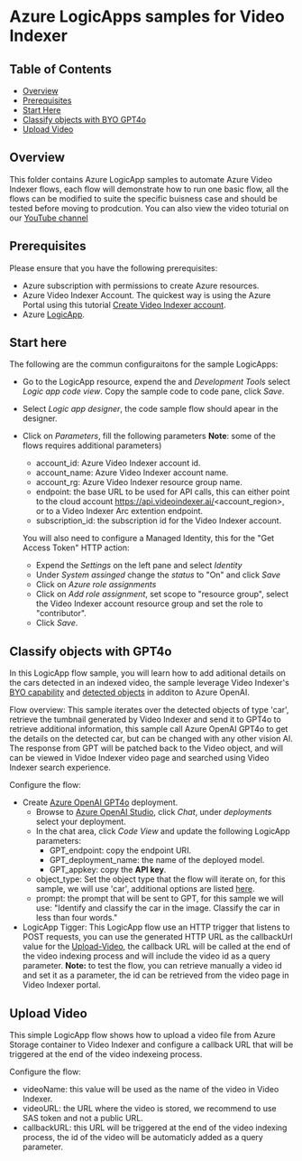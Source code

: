 # Azure LogicApps samples for Video Indexer

## Table of Contents

- [Overview](#overview)
- [Prerequisites](#prerequisites)
- [Start Here](#start-here)
- [Classify objects with BYO GPT4o](#classify-objects-with-byo-gpt4o)
- [Upload Video](#upload-video)

## Overview

This folder contains Azure LogicApp samples to automate Azure Video Indexer flows, each flow will demonstrate how to run one basic flow, all the flows can be modified to suite the specific buisness case and should be tested before moving to prodcution.
You can also view the video toturial on our [YouTube channel](https://www.youtube.com/watch?v=yMqJufR9Rfs)


## Prerequisites

Please ensure that you have the following prerequisites:

- Azure subscription with permissions to create Azure resources.
- Azure Video Indexer Account. The quickest way is using the Azure Portal using this tutorial [Create Video Indexer account](https://learn.microsoft.com/azure/azure-video-indexer/create-account-portal#use-the-azure-portal-to-create-an-azure-video-indexer-account).
- Azure [LogicApp](https://learn.microsoft.com/en-us/azure/logic-apps/quickstart-create-example-consumption-workflow).

## Start here

The following are the commun configuraitons for the sample LogicApps:

- Go to the LogicApp resource, expend the and _Development Tools_ select _Logic app code view_. Copy the sample code to code pane, click _Save_.
- Select _Logic app designer_, the code sample flow should apear in the designer.
- Click on _Parameters_, fill the following parameters **Note**: some of the flows requires additional parameters)
  - account_id: Azure Video Indexer account id.
  - account_name: Azure Video Indexer account name.
  - account_rg: Azure Video Indexer resource group name.
  - endpoint: the base URL to be used for API calls, this can either point to the cloud account https://api.videoindexer.ai/<account_region>, or to a Video Indexer Arc extention endpoint.
  - subscription_id: the subscription id for the Video Indexer account.
  
  You will also need to configure a Managed Identity, this for the "Get Access Token" HTTP action:

  - Expend the _Settings_ on the left pane and select _Identity_
  - Under _System assinged_ change the _status_ to "On" and click _Save_
  - Click on _Azure role assignments_
  - Click on _Add role assignment_, set scope to "resource group", select the Video Indexer account resource group and set the role to "contributor".
  - Click _Save_.

## Classify objects with GPT4o

In this LogicApp flow sample, you will learn how to add aditional details on the cars detected in an indexed video, the sample leverage Video Indexer's [BYO capability](https://learn.microsoft.com/en-us/azure/azure-video-indexer/arc/azure-video-indexer-enabled-by-arc-bring-your-own-model-overview) and [detected objects](https://learn.microsoft.com/en-us/azure/azure-video-indexer/object-detection?tabs=webportal) in additon to Azure OpenAI.

Flow overview:
This sample iterates over the detected objects of type 'car', retrieve the tumbnail generated by Video Indexer and send it to GPT4o to retrieve additional information, this sample call Azure OpenAI GPT4o to get the details on the detected car, but can be changed with any other vision AI.
The response from GPT will be patched back to the Video object, and will can be viewed in Vidoe Indexer video page and searched using Video Indexer search experience.

Configure the flow:

- Create [Azure OpenAI GPT4o](https://learn.microsoft.com/en-us/azure/ai-services/openai/gpt-v-quickstart?tabs=image%2Ccommand-line&pivots=programming-language-studio) deployment.
  - Browse to [Azure OpenAI Studio](https://oai.azure.com/portal), click _Chat_, under _deployments_ select your deployment.
  - In the chat area, click _Code View_ and update the following LogicApp parameters:
    - GPT_endpoint: copy the endpoint URI.
    - GPT_deployment_name: the name of the deployed model.
    - GPT_appkey: copy the __API key__.
  - object_type: Set the object type that the flow will iterate on, for this sample, we will use 'car', additional options are listed [here](https://learn.microsoft.com/en-us/azure/azure-video-indexer/object-detection?tabs=webportal#supported-objects).
  - prompt: the prompt that will be sent to GPT, for this sample we will use: "Identify and classify the car in the image. Classify the car in less than four words."
- LogicApp Tigger: This LogicApp flow use an HTTP trigger that listens to POST requests, you can use the generated HTTP URL as the callbackUrl value for the [Upload-Video](https://api-portal.videoindexer.ai/api-details#api=Operations&operation=Upload-Video), the callback URL will be called at the end of the video indexing process and will include the video id as a query parameter. __Note:__ to test the flow, you can retrieve manually a video id and set it as a parameter, the id can be retrieved from the video page in Video Indexer portal.

## Upload Video

This simple LogicApp flow shows how to upload a video file from Azure Storage container to Video Indexer and configure a callback URL that will be triggered at the end of the video indexeing process.

Configure the flow:

- videoName: this value will be used as the name of the video in Video Indexer.
- videoURL: the URL where the video is stored, we recommend to use SAS token and not a public URL.
- callbackURL: this URL will be triggered at the end of the video indexing process, the id of the video will be automaticly added as a query parameter.
